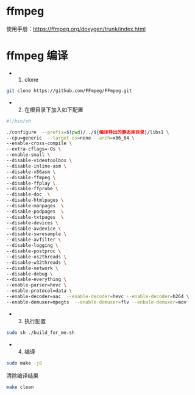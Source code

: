 
# ffmpeg
使用手册：https://ffmpeg.org/doxygen/trunk/index.html


# ffmpeg 编译
* 1. clone  
```bash
git clone https://github.com/FFmpeg/FFmpeg.git
```
* 2. 在根目录下加入如下配置
```bash
#!/bin/sh

./configure  --prefix=$(pwd)/../${编译导出的静态库目录}/libs1 \
--cpu=generic  --target-os=none --arch=x86_64 \
--enable-cross-compile \
--extra-cflags=-Os \
--enable-small \
--disable-videotoolbox \
--disable-inline-asm \
--disable-x86asm \
--disable-ffmpeg \
--disable-ffplay \
--disable-ffprobe \
--disable-doc  \
--disable-htmlpages \
--disable-manpages  \
--disable-podpages  \
--disable-txtpages  \
--disable-devices \
--disable-avdevice \
--disable-swresample \
--disable-avfilter \
--disable-logging \
--disable-postproc \
--disable-os2threads \
--disable-w32threads \
--disable-network \
--disable-debug \
--disable-everything \
--enable-parser=hevc \
--enable-protocol=data \
--enable-decoder=aac  --enable-decoder=hevc --enable-decoder=h264 \
--enable-demuxer=mpegts  --enable-demuxer=flv --enbale-demuxer=mov

```

* 3. 执行配置
```bash
sudo sh ./build_for_me.sh
```

* 4. 编译
```bash
sudo make -j8
```
清除编译结果
```bash
make clean
```












